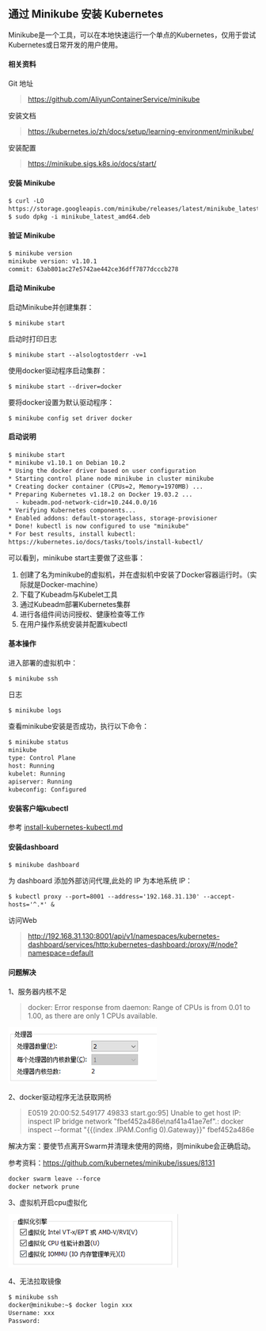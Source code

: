 ## 通过 Minikube 安装 Kubernetes

Minikube是一个工具，可以在本地快速运行一个单点的Kubernetes，仅用于尝试Kubernetes或日常开发的用户使用。

#### 相关资料

Git 地址

> https://github.com/AliyunContainerService/minikube

安装文档

> https://kubernetes.io/zh/docs/setup/learning-environment/minikube/

安装配置

> https://minikube.sigs.k8s.io/docs/start/

#### 安装 Minikube

```shell
$ curl -LO https://storage.googleapis.com/minikube/releases/latest/minikube_latest_amd64.deb
$ sudo dpkg -i minikube_latest_amd64.deb
```

#### 验证 Minikube

```shell
$ minikube version
minikube version: v1.10.1
commit: 63ab801ac27e5742ae442ce36dff7877dcccb278
```

#### 启动 Minikube

启动Minikube并创建集群：

```shell
$ minikube start
```

启动时打印日志

```shell
$ minikube start --alsologtostderr -v=1
```

使用docker驱动程序启动集群：

```shell
$ minikube start --driver=docker
```

要将docker设置为默认驱动程序：

```shell
$ minikube config set driver docker
```

#### 启动说明

```shell
$ minikube start
* minikube v1.10.1 on Debian 10.2
* Using the docker driver based on user configuration
* Starting control plane node minikube in cluster minikube
* Creating docker container (CPUs=2, Memory=1970MB) ...
* Preparing Kubernetes v1.18.2 on Docker 19.03.2 ...
  - kubeadm.pod-network-cidr=10.244.0.0/16
* Verifying Kubernetes components...
* Enabled addons: default-storageclass, storage-provisioner
* Done! kubectl is now configured to use "minikube"
* For best results, install kubectl: https://kubernetes.io/docs/tasks/tools/install-kubectl/
```

可以看到，minikube start主要做了这些事：

1. 创建了名为minikube的虚拟机，并在虚拟机中安装了Docker容器运行时。（实际就是Docker-machine）
2. 下载了Kubeadm与Kubelet工具
3. 通过Kubeadm部署Kubernetes集群
4. 进行各组件间访问授权、健康检查等工作
5. 在用户操作系统安装并配置kubectl

#### 基本操作

进入部署的虚拟机中：

```shell
$ minikube ssh
```

日志

```shell
$ minikube logs
```

查看minikube安装是否成功，执行以下命令：

```shell
$ minikube status
minikube
type: Control Plane
host: Running
kubelet: Running
apiserver: Running
kubeconfig: Configured
```

#### 安装客户端kubectl

参考 [install-kubernetes-kubectl.md](install-kubernetes-kubectl.md)


#### 安装dashboard

```shell
$ minikube dashboard
```

为 dashboard 添加外部访问代理,此处的 IP 为本地系统 IP：

```shell
$ kubectl proxy --port=8001 --address='192.168.31.130' --accept-hosts='^.*' &
```

访问Web

> http://192.168.31.130:8001/api/v1/namespaces/kubernetes-dashboard/services/http:kubernetes-dashboard:/proxy/#/node?namespace=default

#### 问题解决

1、服务器内核不足

> docker: Error response from daemon: Range of CPUs is from 0.01 to 1.00, as there are only 1 CPUs available.

![1589880878269](assets/1589880878269.png)

2、docker驱动程序无法获取网桥

> E0519 20:00:52.549177   49833 start.go:95] Unable to get host IP: inspect IP bridge network "fbef452a486e\naf41a41ae7ef".: docker inspect --format "{{(index .IPAM.Config 0).Gateway}}" fbef452a486e

解决方案：要使节点离开Swarm并清理未使用的网络，则minikube会正确启动。

参考资料：https://github.com/kubernetes/minikube/issues/8131

```
docker swarm leave --force
docker network prune
```

3、虚拟机开启cpu虚拟化

![1589938952036](assets/1589938952036.png)

4、无法拉取镜像

```
$ minikube ssh
docker@minikube:~$ docker login xxx
Username: xxx
Password:
```

